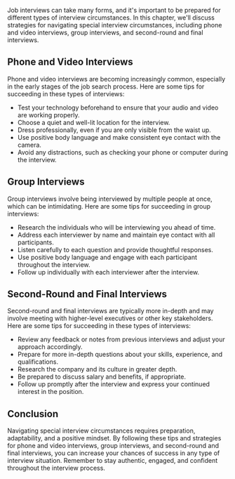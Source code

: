 
Job interviews can take many forms, and it's important to be prepared for different types of interview circumstances. In this chapter, we'll discuss strategies for navigating special interview circumstances, including phone and video interviews, group interviews, and second-round and final interviews.

Phone and Video Interviews
--------------------------

Phone and video interviews are becoming increasingly common, especially in the early stages of the job search process. Here are some tips for succeeding in these types of interviews:

* Test your technology beforehand to ensure that your audio and video are working properly.
* Choose a quiet and well-lit location for the interview.
* Dress professionally, even if you are only visible from the waist up.
* Use positive body language and make consistent eye contact with the camera.
* Avoid any distractions, such as checking your phone or computer during the interview.

Group Interviews
----------------

Group interviews involve being interviewed by multiple people at once, which can be intimidating. Here are some tips for succeeding in group interviews:

* Research the individuals who will be interviewing you ahead of time.
* Address each interviewer by name and maintain eye contact with all participants.
* Listen carefully to each question and provide thoughtful responses.
* Use positive body language and engage with each participant throughout the interview.
* Follow up individually with each interviewer after the interview.

Second-Round and Final Interviews
---------------------------------

Second-round and final interviews are typically more in-depth and may involve meeting with higher-level executives or other key stakeholders. Here are some tips for succeeding in these types of interviews:

* Review any feedback or notes from previous interviews and adjust your approach accordingly.
* Prepare for more in-depth questions about your skills, experience, and qualifications.
* Research the company and its culture in greater depth.
* Be prepared to discuss salary and benefits, if appropriate.
* Follow up promptly after the interview and express your continued interest in the position.

Conclusion
----------

Navigating special interview circumstances requires preparation, adaptability, and a positive mindset. By following these tips and strategies for phone and video interviews, group interviews, and second-round and final interviews, you can increase your chances of success in any type of interview situation. Remember to stay authentic, engaged, and confident throughout the interview process.
